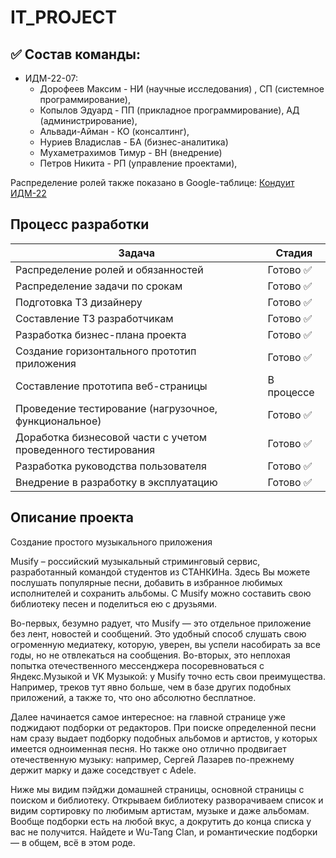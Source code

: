 # IT_PROJECT
## ✅ Состав команды:

+ ИДМ-22-07:
   * Дорофеев Максим - НИ (научные исследования) , СП (системное программирование),
   * Копылов Эдуард - ПП (прикладное программирование), АД (администрирование),
   * Альвади-Айман -  КО (консалтинг),
   * Нуриев Владислав - БА (бизнес-аналитика)
   * Мухаметрахимов Тимур -  ВН (внедрение)
   * Петров Никита -  РП (управление проектами),

Распределение ролей также показано в Google-таблице:
[Кондуит ИДМ-22](https://docs.google.com/spreadsheets/d/1ypxgDUpNsaAK5PH90dTfGKdtDnWaeEDWfupEbDokN6A/edit?usp=sharing)

## Процесс разработки

| Задача  | Стадия |
| ------------- | ------------- |
| Распределение ролей и обязанностей  | Готово ✅  |
| Распределение задачи по срокам  |  Готово ✅  |
| Подготовка ТЗ дизайнеру  |  Готово ✅  |
| Составление ТЗ разработчикам  |  Готово ✅  |
| Разработка бизнес-плана проекта  | Готово ✅  |
| Создание горизонтального прототип приложения  | Готово ✅  |
| Составление прототипа веб-страницы   | В процессе  |
| Проведение тестирование (нагрузочное, функциональное)  | Готово ✅  |
| Доработка бизнесовой части с учетом проведенного тестирования  | Готово ✅  |
| Разработка руководства пользователя  | Готово ✅ |
| Внедрение в разработку в эксплуатацию  | Готово ✅ |


## Описание проекта
Создание простого музыкального приложения

Musify – российский музыкальный стриминговый сервис, разработанный командой студентов из СТАНКИНа. Здесь Вы можете послушать популярные песни, добавить в избранное любимых исполнителей и сохранить альбомы. С Musify можно составить свою библиотеку песен и поделиться ею с друзьями.

Во-первых, безумно радует, что Musify — это отдельное приложение без лент, новостей и сообщений. Это удобный способ слушать свою огроменную медиатеку, которую, уверен, вы успели насобирать за все годы, но не отвлекаться на сообщения. Во-вторых, это неплохая попытка отечественного мессенджера посоревноваться с Яндекс.Музыкой и VK Музыкой: у Musify точно есть свои преимущества. Например, треков тут явно больше, чем в базе других подобных приложений, а также то, что оно абсолютно бесплатное.

Далее начинается самое интересное: на главной странице уже поджидают подборки от редакторов. При поиске определенной песни нам сразу выдает подборку подобных альбомов и артистов, у которых имеется одноименная песня. Но также оно отлично продвигает отечественную музыку: например, Сергей Лазарев по-прежнему держит марку и даже соседствует с Adele.

Ниже мы видим пэйджи домашней страницы, основной страницы с поиском и библиотеку. Открываем библиотеку разворачиваем список и видим сортировку по любимым артистам, музыке и даже альбомам. Вообще подборки есть на любой вкус, а докрутить до конца списка у вас не получится. Найдете и Wu-Tang Clan, и романтические подборки — в общем, всё в этом роде.

